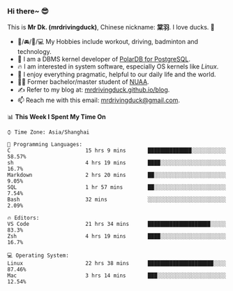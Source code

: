 ### Hi there~ 😎

This is **Mr Dk. (mrdrivingduck)**, Chinese nickname: **棠羽**. I love ducks. 🦆

- 💪/🚘/🏸/💻 My Hobbies include workout, driving, badminton and technology.
- 🍊 I am a DBMS kernel developer of [PolarDB for PostgreSQL](https://github.com/ApsaraDB/PolarDB-for-PostgreSQL).
- 🔥 I am interested in system software, especially OS kernels like *Linux*.
- 🔧 I enjoy everything pragmatic, helpful to our daily life and the world.
- 👨‍🎓 Former bachelor/master student of [NUAA](https://en.wikipedia.org/wiki/Nanjing_University_of_Aeronautics_and_Astronautics).
- ✍ Refer to my blog at: [mrdrivingduck.github.io/blog](https://www.mrdrivingduck.cn/blog/#/).
- 📫 Reach me with this email: [mrdrivingduck@gmail.com](mailto:mrdrivingduck@gmail.com).

<!--START_SECTION:waka-->
📊 **This Week I Spent My Time On** 

```text
⌚︎ Time Zone: Asia/Shanghai

💬 Programming Languages: 
C                        15 hrs 9 mins       ██████████████░░░░░░░░░░░   58.57% 
sh                       4 hrs 19 mins       ████░░░░░░░░░░░░░░░░░░░░░   16.7% 
Markdown                 2 hrs 20 mins       ██░░░░░░░░░░░░░░░░░░░░░░░   9.05% 
SQL                      1 hr 57 mins        ██░░░░░░░░░░░░░░░░░░░░░░░   7.54% 
Bash                     32 mins             ░░░░░░░░░░░░░░░░░░░░░░░░░   2.09%

🔥 Editors: 
VS Code                  21 hrs 34 mins      ████████████████████░░░░░   83.3% 
Zsh                      4 hrs 19 mins       ████░░░░░░░░░░░░░░░░░░░░░   16.7%

💻 Operating System: 
Linux                    22 hrs 38 mins      █████████████████████░░░░   87.46% 
Mac                      3 hrs 14 mins       ███░░░░░░░░░░░░░░░░░░░░░░   12.54%

```


<!--END_SECTION:waka-->

<!-- ![Mr Dk.'s GitHub Stats](https://github-readme-stats.vercel.app/api?username=mrdrivingduck&count_private&show_icons=true&theme=buefy) -->

<!-- ![Most Used Languages](https://github-readme-stats.vercel.app/api/top-langs/?username=mrdrivingduck&exclude_repo=mips32-CPU,snort-tcp-socket&theme=buefy&layout=compact&langs_count=10) -->


<!--
**mrdrivingduck/mrdrivingduck** is a ✨ _special_ ✨ repository because its `README.md` (this file) appears on your GitHub profile.

Here are some ideas to get you started:

- 🔭 I’m currently working on ...
- 🌱 I’m currently learning ...
- 👯 I’m looking to collaborate on ...
- 🤔 I’m looking for help with ...
- 💬 Ask me about ...
- 📫 How to reach me: ...
- 😄 Pronouns: ...
- ⚡ Fun fact: ...
-->
